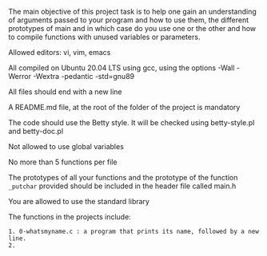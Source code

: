 The main objective of this project task is to help one gain an understanding 
of arguments passed to your program and how to use them, the different prototypes of main 
and in which case do you use one or the other and how to compile functions with unused variables or parameters.

Allowed editors: vi, vim, emacs

All compiled on Ubuntu 20.04 LTS using gcc, using the options -Wall -Werror -Wextra -pedantic -std=gnu89

All files should end with a new line

A README.md file, at the root of the folder of the project is mandatory

The code should use the Betty style. It will be checked using betty-style.pl and betty-doc.pl

Not allowed to use global variables

No more than 5 functions per file

The prototypes of all your functions and the prototype of the function `_putchar` provided should be included in the header file called main.h

You are allowed to use the standard library

The functions in the projects include:

	1. 0-whatsmyname.c : a program that prints its name, followed by a new line.
	2. 
